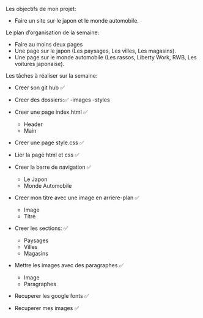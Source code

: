 Les objectifs de mon projet:

- Faire un site sur le japon et le monde automobile.

Le plan d’organisation de la semaine:

- Faire au moins deux pages
- Une page sur le japon  (Les paysages, Les villes, Les magasins).
- Une page sur le monde automobile (Les rassos, Liberty Work, RWB, Les voitures japonaise).

Les tâches à réaliser sur la semaine:

- Creer son git hub ✅

- Creer des dossiers:✅
    -images
    -styles
- Creer une page index.html ✅
    - Header 
    - Main 
- Creer une page style.css ✅

- Lier la page html et css ✅

- Creer la barre de navigation ✅
    - Le Japon
    - Monde Automobile
- Creer mon titre avec une image en arriere-plan ✅
    - Image
    - Titre
- Creer les sections: ✅
    - Paysages
    - Villes
    - Magasins
- Mettre les images avec des paragraphes ✅
    - Image
    - Paragraphes
- Recuperer les google fonts ✅

- Recuperer mes images ✅

